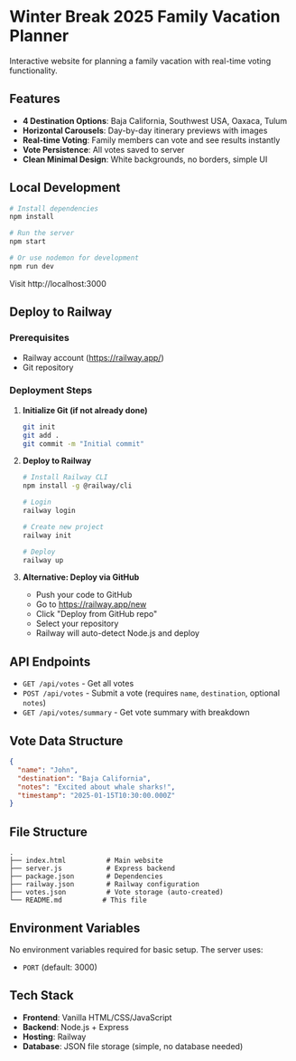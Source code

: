 # Winter Break 2025 Family Vacation Planner

Interactive website for planning a family vacation with real-time voting functionality.

## Features

- **4 Destination Options**: Baja California, Southwest USA, Oaxaca, Tulum
- **Horizontal Carousels**: Day-by-day itinerary previews with images
- **Real-time Voting**: Family members can vote and see results instantly
- **Vote Persistence**: All votes saved to server
- **Clean Minimal Design**: White backgrounds, no borders, simple UI

## Local Development

```bash
# Install dependencies
npm install

# Run the server
npm start

# Or use nodemon for development
npm run dev
```

Visit http://localhost:3000

## Deploy to Railway

### Prerequisites
- Railway account (https://railway.app/)
- Git repository

### Deployment Steps

1. **Initialize Git (if not already done)**
   ```bash
   git init
   git add .
   git commit -m "Initial commit"
   ```

2. **Deploy to Railway**
   ```bash
   # Install Railway CLI
   npm install -g @railway/cli

   # Login
   railway login

   # Create new project
   railway init

   # Deploy
   railway up
   ```

3. **Alternative: Deploy via GitHub**
   - Push your code to GitHub
   - Go to https://railway.app/new
   - Click "Deploy from GitHub repo"
   - Select your repository
   - Railway will auto-detect Node.js and deploy

## API Endpoints

- `GET /api/votes` - Get all votes
- `POST /api/votes` - Submit a vote (requires `name`, `destination`, optional `notes`)
- `GET /api/votes/summary` - Get vote summary with breakdown

## Vote Data Structure

```json
{
  "name": "John",
  "destination": "Baja California",
  "notes": "Excited about whale sharks!",
  "timestamp": "2025-01-15T10:30:00.000Z"
}
```

## File Structure

```
.
├── index.html          # Main website
├── server.js           # Express backend
├── package.json        # Dependencies
├── railway.json        # Railway configuration
├── votes.json          # Vote storage (auto-created)
└── README.md          # This file
```

## Environment Variables

No environment variables required for basic setup. The server uses:
- `PORT` (default: 3000)

## Tech Stack

- **Frontend**: Vanilla HTML/CSS/JavaScript
- **Backend**: Node.js + Express
- **Hosting**: Railway
- **Database**: JSON file storage (simple, no database needed)
